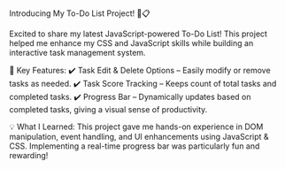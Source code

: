  Introducing My To-Do List Project! 🚀📋

Excited to share my latest JavaScript-powered To-Do List! This project helped me enhance my CSS and JavaScript skills while building an interactive task management system.

🔹 Key Features:
✔️ Task Edit & Delete Options – Easily modify or remove tasks as needed.
✔️ Task Score Tracking – Keeps count of total tasks and completed tasks.
✔️ Progress Bar – Dynamically updates based on completed tasks, giving a visual sense of productivity.

💡 What I Learned:
This project gave me hands-on experience in DOM manipulation, event handling, and UI enhancements using JavaScript & CSS. Implementing a real-time progress bar was particularly fun and rewarding!
